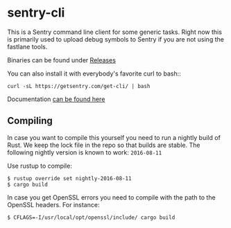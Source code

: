 # sentry-cli

This is a Sentry command line client for some generic tasks.  Right now this
is primarily used to upload debug symbols to Sentry if you are not using the
fastlane tools.

Binaries can be found under [Releases](https://sentry.io/getsentry/sentry-cli/releases/)

You can also install it with everybody's favorite curl to bash::

    curl -sL https://getsentry.com/get-cli/ | bash

Documentation [can be found here](https://docs.sentry.io/hosted/learn/cli/)

## Compiling

In case you want to compile this yourself you need to run a nightly build of
Rust.  We keep the lock file in the repo so that builds are stable.  The
following nightly version is known to work: `2016-08-11`

Use rustup to compile:

    $ rustup override set nightly-2016-08-11
    $ cargo build

In case you get OpenSSL errors you need to compile with the path to the
OpenSSL headers.  For instance:

    $ CFLAGS=-I/usr/local/opt/openssl/include/ cargo build

